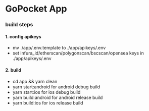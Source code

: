 # GoPocket App

### build steps

#### 1. config apikeys
  
- mv ./app/.env.template to ./app/apikeys/.env
- set infura_id/etherscan/polygonscan/bscscan/opensea keys in ./app/apikeys/.env

#### 2. build
- cd app && yarn clean
- yarn start:android for android debug build
- yarn start:ios for ios debug build
- yarn build:android for android release build
- yarn build:ios for ios release build
